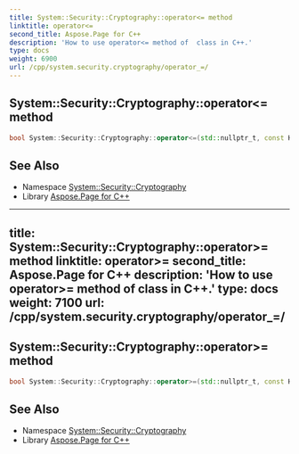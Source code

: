 ```yaml
---
title: System::Security::Cryptography::operator<= method
linktitle: operator<=
second_title: Aspose.Page for C++
description: 'How to use operator<= method of  class in C++.'
type: docs
weight: 6900
url: /cpp/system.security.cryptography/operator_=/
---
```

## System::Security::Cryptography::operator<= method




```cpp
bool System::Security::Cryptography::operator<=(std::nullptr_t, const HashAlgorithmName &)
```

## See Also

* Namespace [System::Security::Cryptography](../)
* Library [Aspose.Page for C++](../../)
---
title: System::Security::Cryptography::operator>= method
linktitle: operator>=
second_title: Aspose.Page for C++
description: 'How to use operator>= method of  class in C++.'
type: docs
weight: 7100
url: /cpp/system.security.cryptography/operator_=/
---
## System::Security::Cryptography::operator>= method




```cpp
bool System::Security::Cryptography::operator>=(std::nullptr_t, const HashAlgorithmName &)
```

## See Also

* Namespace [System::Security::Cryptography](../)
* Library [Aspose.Page for C++](../../)
